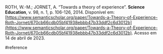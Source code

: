 ROTH, W.-M.; JORNET, A. “Towards a theory of experience”. **Science Education**, v. 98, n. 1, p. 106-126, 2014. Disponível em: [https://www.semanticscholar.org/paper/Towards-a-Theory-of-Experience-Roth-Jornet/670cb66cdb05bf41938ebbb47b33ddf2c6d3012b](https://www.semanticscholar.org/paper/Towards-a-Theory-of-Experience-Roth-Jornet/670cb66cdb05bf41938ebbb47b33ddf2c6d3012b). Acesso em 14 de abril de 2023.

#reference